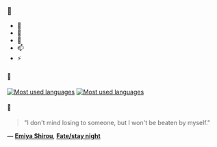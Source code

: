 ### 👋

- 🔭
- 🌱
- 💬
- 📫
- ⚡

#### 🧏

[![Most used languages](https://github-readme-stats-aynah.vercel.app/api/top-langs/?username=aynh&theme=solarized-dark&langs_count=6&layout=compact&hide_title=true)](https://github.com/anuraghazra/github-readme-stats#gh-dark-mode-only)
[![Most used languages](https://github-readme-stats-aynah.vercel.app/api/top-langs/?username=aynh&theme=solarized-light&langs_count=6&layout=compact&hide_title=true)](https://github.com/anuraghazra/github-readme-stats#gh-light-mode-only)

#### 💬

> "I don't mind losing to someone, but I won't be beaten by myself."

&mdash; [**Emiya Shirou**](https://myanimelist.net/character.php?q=Emiya%20Shirou&cat=character), [**Fate/stay night**](https://myanimelist.net/search/all?q=Fate%2Fstay%20night&cat=all)
